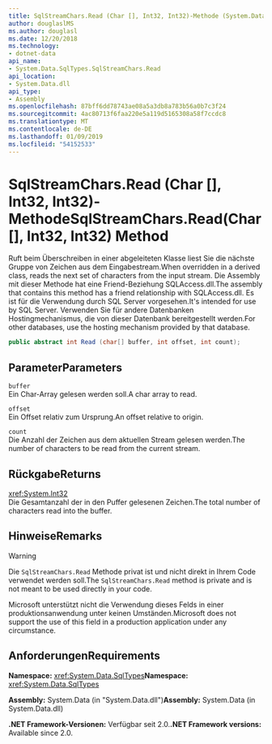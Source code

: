 ```yaml
---
title: SqlStreamChars.Read (Char [], Int32, Int32)-Methode (System.Data.SqlTypes)
author: douglaslMS
ms.author: douglasl
ms.date: 12/20/2018
ms.technology:
- dotnet-data
api_name:
- System.Data.SqlTypes.SqlStreamChars.Read
api_location:
- System.Data.dll
api_type:
- Assembly
ms.openlocfilehash: 87bff6dd78743ae08a5a3db8a783b56a0b7c3f24
ms.sourcegitcommit: 4ac80713f6faa220e5a119d5165308a58f7ccdc8
ms.translationtype: MT
ms.contentlocale: de-DE
ms.lasthandoff: 01/09/2019
ms.locfileid: "54152533"
---
```

# <a name="sqlstreamcharsreadchar-int32-int32-method"></a><span data-ttu-id="2a3f5-102">SqlStreamChars.Read (Char [], Int32, Int32)-Methode</span><span class="sxs-lookup"><span data-stu-id="2a3f5-102">SqlStreamChars.Read(Char[], Int32, Int32) Method</span></span>

<span data-ttu-id="2a3f5-103">Ruft beim Überschreiben in einer abgeleiteten Klasse liest Sie die nächste Gruppe von Zeichen aus dem Eingabestream.</span><span class="sxs-lookup"><span data-stu-id="2a3f5-103">When overridden in a derived class, reads the next set of characters from the input stream.</span></span> <span data-ttu-id="2a3f5-104">Die Assembly mit dieser Methode hat eine Friend-Beziehung SQLAccess.dll.</span><span class="sxs-lookup"><span data-stu-id="2a3f5-104">The assembly that contains this method has a friend relationship with SQLAccess.dll.</span></span> <span data-ttu-id="2a3f5-105">Es ist für die Verwendung durch SQL Server vorgesehen.</span><span class="sxs-lookup"><span data-stu-id="2a3f5-105">It's intended for use by SQL Server.</span></span> <span data-ttu-id="2a3f5-106">Verwenden Sie für andere Datenbanken Hostingmechanismus, die von dieser Datenbank bereitgestellt werden.</span><span class="sxs-lookup"><span data-stu-id="2a3f5-106">For other databases, use the hosting mechanism provided by that database.</span></span>

```csharp
public abstract int Read (char[] buffer, int offset, int count);
```

## <a name="parameters"></a><span data-ttu-id="2a3f5-107">Parameter</span><span class="sxs-lookup"><span data-stu-id="2a3f5-107">Parameters</span></span>

`buffer`\
<span data-ttu-id="2a3f5-108">Ein Char-Array gelesen werden soll.</span><span class="sxs-lookup"><span data-stu-id="2a3f5-108">A char array to read.</span></span>

`offset`\
<span data-ttu-id="2a3f5-109">Ein Offset relativ zum Ursprung.</span><span class="sxs-lookup"><span data-stu-id="2a3f5-109">An offset relative to origin.</span></span>

`count`\
<span data-ttu-id="2a3f5-110">Die Anzahl der Zeichen aus dem aktuellen Stream gelesen werden.</span><span class="sxs-lookup"><span data-stu-id="2a3f5-110">The number of characters to be read from the current stream.</span></span>

## <a name="returns"></a><span data-ttu-id="2a3f5-111">Rückgabe</span><span class="sxs-lookup"><span data-stu-id="2a3f5-111">Returns</span></span>

<xref:System.Int32>\
<span data-ttu-id="2a3f5-112">Die Gesamtanzahl der in den Puffer gelesenen Zeichen.</span><span class="sxs-lookup"><span data-stu-id="2a3f5-112">The total number of characters read into the buffer.</span></span>

## <a name="remarks"></a><span data-ttu-id="2a3f5-113">Hinweise</span><span class="sxs-lookup"><span data-stu-id="2a3f5-113">Remarks</span></span>

> [!WARNING]
> <span data-ttu-id="2a3f5-114">Die `SqlStreamChars.Read` Methode privat ist und nicht direkt in Ihrem Code verwendet werden soll.</span><span class="sxs-lookup"><span data-stu-id="2a3f5-114">The `SqlStreamChars.Read` method is private and is not meant to be used directly in your code.</span></span>
>
> <span data-ttu-id="2a3f5-115">Microsoft unterstützt nicht die Verwendung dieses Felds in einer produktionsanwendung unter keinen Umständen.</span><span class="sxs-lookup"><span data-stu-id="2a3f5-115">Microsoft does not support the use of this field in a production application under any circumstance.</span></span>

## <a name="requirements"></a><span data-ttu-id="2a3f5-116">Anforderungen</span><span class="sxs-lookup"><span data-stu-id="2a3f5-116">Requirements</span></span>

<span data-ttu-id="2a3f5-117">**Namespace:** <xref:System.Data.SqlTypes></span><span class="sxs-lookup"><span data-stu-id="2a3f5-117">**Namespace:** <xref:System.Data.SqlTypes></span></span>

<span data-ttu-id="2a3f5-118">**Assembly:** System.Data (in "System.Data.dll")</span><span class="sxs-lookup"><span data-stu-id="2a3f5-118">**Assembly:** System.Data (in System.Data.dll)</span></span>

<span data-ttu-id="2a3f5-119">**.NET Framework-Versionen:** Verfügbar seit 2.0.</span><span class="sxs-lookup"><span data-stu-id="2a3f5-119">**.NET Framework versions:** Available since 2.0.</span></span>